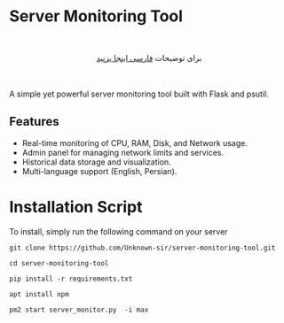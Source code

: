 # Server Monitoring Tool
<div align="center"><br>

برای توضیحات <a href="https://github.com/MrAminiDev/Unknown-sir/blob/main/README-fa.md"> فارسی اینجا بزنید </a>
</div>
<br><br>
A simple yet powerful server monitoring tool built with Flask and psutil.

## Features
- Real-time monitoring of CPU, RAM, Disk, and Network usage.
- Admin panel for managing network limits and services.
- Historical data storage and visualization.
- Multi-language support (English, Persian).

# Installation Script
To install, simply run the following command on your server
```
git clone https://github.com/Unknown-sir/server-monitoring-tool.git
```
```
cd server-monitoring-tool
```
```
pip install -r requirements.txt
```
```
apt install npm
```
```
pm2 start server_monitor.py  -i max
```
